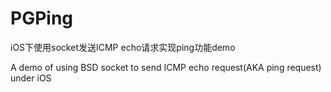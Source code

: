 # PGPing

iOS下使用socket发送ICMP echo请求实现ping功能demo

A demo of using BSD socket to send ICMP echo request(AKA ping request) under iOS